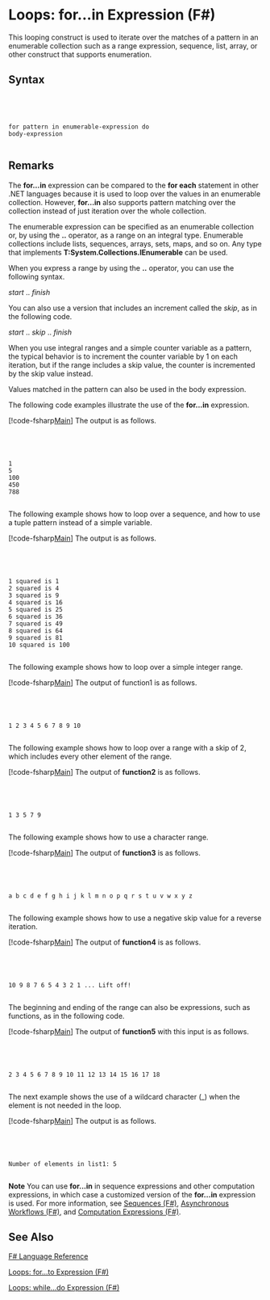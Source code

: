# Loops: for...in Expression (F#)

This looping construct is used to iterate over the matches of a pattern in an enumerable collection such as a range expression, sequence, list, array, or other construct that supports enumeration.


## Syntax



```




for pattern in enumerable-expression do
body-expression


```





## Remarks
The **for…in** expression can be compared to the **for each** statement in other .NET languages because it is used to loop over the values in an enumerable collection. However, **for…in** also supports pattern matching over the collection instead of just iteration over the whole collection.

The enumerable expression can be specified as an enumerable collection or, by using the **..** operator, as a range on an integral type. Enumerable collections include lists, sequences, arrays, sets, maps, and so on. Any type that implements **T:System.Collections.IEnumerable** can be used.

When you express a range by using the **..** operator, you can use the following syntax.

*start* .. *finish*

You can also use a version that includes an increment called the *skip*, as in the following code.

*start* .. *skip* .. *finish*

When you use integral ranges and a simple counter variable as a pattern, the typical behavior is to increment the counter variable by 1 on each iteration, but if the range includes a skip value, the counter is incremented by the skip value instead.

Values matched in the pattern can also be used in the body expression.

The following code examples illustrate the use of the **for...in** expression.

[!code-fsharp[Main](snippets/fslangref2/snippet5201.fs)]
    The output is as follows.




```




1
5
100
450
788


```




The following example shows how to loop over a sequence, and how to use a tuple pattern instead of a simple variable.

[!code-fsharp[Main](snippets/fslangref2/snippet5202.fs)]
    The output is as follows.




```




1 squared is 1
2 squared is 4
3 squared is 9
4 squared is 16
5 squared is 25
6 squared is 36
7 squared is 49
8 squared is 64
9 squared is 81
10 squared is 100


```




The following example shows how to loop over a simple integer range.

[!code-fsharp[Main](snippets/fslangref2/snippet5203.fs)]
    The output of function1 is as follows.




```




1 2 3 4 5 6 7 8 9 10


```




The following example shows how to loop over a range with a skip of 2, which includes every other element of the range.

[!code-fsharp[Main](snippets/fslangref2/snippet5204.fs)]
    The output of **function2** is as follows.




```




1 3 5 7 9


```




The following example shows how to use a character range.

[!code-fsharp[Main](snippets/fslangref2/snippet5205.fs)]
    The output of **function3** is as follows.




```




a b c d e f g h i j k l m n o p q r s t u v w x y z


```




The following example shows how to use a negative skip value for a reverse iteration.

[!code-fsharp[Main](snippets/fslangref2/snippet5208.fs)]
    The output of **function4** is as follows.




```




10 9 8 7 6 5 4 3 2 1 ... Lift off!


```




The beginning and ending of the range can also be expressions, such as functions, as in the following code.

[!code-fsharp[Main](snippets/fslangref2/snippet5206.fs)]
    The output of **function5** with this input is as follows.




```




2 3 4 5 6 7 8 9 10 11 12 13 14 15 16 17 18


```




The next example shows the use of a wildcard character (_) when the element is not needed in the loop.

[!code-fsharp[Main](snippets/fslangref2/snippet5207.fs)]
    The output is as follows.




```




Number of elements in list1: 5


```




**Note** You can use **for...in** in sequence expressions and other computation expressions, in which case a customized version of the **for...in** expression is used. For more information, see [Sequences &#40;F&#35;&#41;](Sequences-%5BFSharp%5D.md), [Asynchronous Workflows &#40;F&#35;&#41;](Asynchronous-Workflows-%5BFSharp%5D.md), and [Computation Expressions &#40;F&#35;&#41;](Computation-Expressions-%5BFSharp%5D.md).


## See Also
[F&#35; Language Reference](FSharp-Language-Reference.md)

[Loops: for...to Expression &#40;F&#35;&#41;](Loops-for...to-Expression-%5BFSharp%5D.md)

[Loops: while...do Expression &#40;F&#35;&#41;](Loops-while...do-Expression-%5BFSharp%5D.md)

